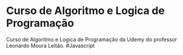 # Curso de Algoritmo e Logica de Programação
Curso de Algoritmo e Logica de Programação da Udemy do professor Leonardo Moura Leitão. 
#Javascript
